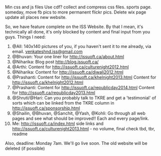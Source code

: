 Min css and js files
Use cdf?
collect and compress css files.
sports page.
someday, move fb pics to more permanent flickr pics.
Delete wix page
update all places new website.

So, we have feature complete on the ISS Website. By that I mean, it's technically all done, it's only blocked by content and final
input from you guys.
Things I need:
1. @All: 140x140 pictures of you, if you haven't sent it to me already, via email. venkateshnd.iss@gmail.com
2. @Bhuvan: Your one liner for http://issuoft.ca/about.html
3. @Niharika: Blog post http://blog.issuoft.ca/
4. @Arthi: Content for http://issuoft.ca/culturenight2012.html
5. @Niharika: Content for http://issuoft.ca/diwali2012.html
6. @Prashanti: Content for http://issuoft.ca/khelnight2013.html Content for http://issuoft.ca/khelnight2012.html
7. @Prashanti: Content for http://issuoft.ca/republicday2014.html Content for http://issuoft.ca/republicday2013.html
8. @Shruti/@Hari: Can you probably talk to TKRE and get a 'testimonial' of sorts which can be linked from the TKRE column in http://issuoft.ca/sponsorship.html
9. @Shailin, @Bhuvan, @Sanchit, @Yash, @Kohli: Go through all web pages and see what should be improved!! Each and every page/link.
10. Me: http://issuoft.ca/index.html side links and http://issuoft.ca/culturenight2013.html - no volume, final check tbd, tbr, readme

Also, deadline: Monday 7am. We'll go live soon. The old website will be deleted (if possible)
